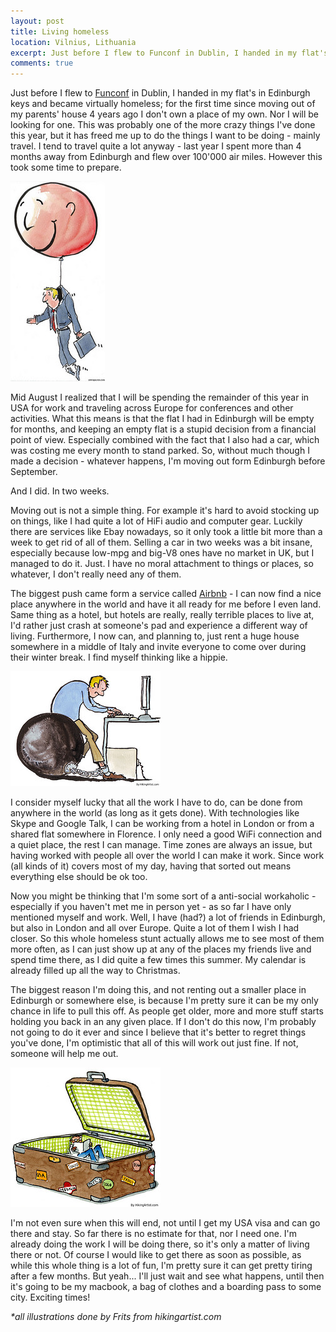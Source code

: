 ```yaml
---
layout: post
title: Living homeless
location: Vilnius, Lithuania
excerpt: Just before I flew to Funconf in Dublin, I handed in my flat's in Edinburgh keys and became virtually homeless; for the first time since moving out of my parents' house 4 years ago I don't own a place of my own. Nor I will be looking for one.
comments: true
---
```


Just before I flew to [Funconf](/blog/funconf-fuck-yeah.html) in Dublin, I handed in my flat's in Edinburgh keys and became virtually homeless; for the first time since moving out of my parents' house 4 years ago I don't own a place of my own. Nor I will be looking for one. This was probably one of the more crazy things I've done this year, but it has freed me up to do the things I want to be doing - mainly travel. I tend to travel quite a lot anyway - last year I spent more than 4 months away from Edinburgh and flew over 100'000 air miles. However this took some time to prepare.

<img src="/blog/images/flying.jpg" alt="" class="right" />

Mid August I realized that I will be spending the remainder of this year in USA for work and traveling across Europe for conferences and other activities. What this means is that the flat I had in Edinburgh will be empty for months, and keeping an empty flat is a stupid decision from a financial point of view. Especially combined with the fact that I also had a car, which was costing me every month to stand parked. So, without much though I made a decision - whatever happens, I'm moving out form Edinburgh before September.

And I did. In two weeks.

Moving out is not a simple thing. For example it's hard to avoid stocking up on things, like I had quite a lot of HiFi audio and computer gear. Luckily there are services like Ebay nowadays, so it only took a little bit more than a week to get rid of all of them. Selling a car in two weeks was a bit insane, especially because low-mpg and big-V8 ones have no market in UK, but I managed to do it. Just. I have no moral attachment to things or places, so whatever, I don't really need any of them.

The biggest push came form a service called [Airbnb](http://www.airbnb.com) - I can now find a nice place anywhere in the world and have it all ready for me before I even land. Same thing as a hotel, but hotels are really, really terrible places to live at, I'd rather just crash at someone's pad and experience a different way of living. Furthermore, I now can, and planning to, just rent a huge house somewhere in a middle of Italy and invite everyone to come over during their winter break. I find myself thinking like a hippie.

<img src="/blog/images/work-attached.jpg" alt="" class="left" />

I consider myself lucky that all the work I have to do, can be done from anywhere in the world (as long as it gets done). With technologies like Skype and Google Talk, I can be working from a hotel in London or from a shared flat somewhere in Florence. I only need a good WiFi connection and a quiet place, the rest I can manage. Time zones are always an issue, but having worked with people all over the world I can make it work. Since work (all kinds of it) covers most of my day, having that sorted out means everything else should be ok too.

Now you might be thinking that I'm some sort of a anti-social workaholic - especially if you haven't met me in person yet - as so far I have only mentioned myself and work. Well, I have (had?) a lot of friends in Edinburgh, but also in London and all over Europe. Quite a lot of them I wish I had closer. So this whole homeless stunt actually allows me to see most of them more often, as I can just show up at any of the places my friends live and spend time there, as I did quite a few times this summer. My calendar is already filled up all the way to Christmas.

The biggest reason I'm doing this, and not renting out a smaller place in Edinburgh or somewhere else, is because I'm pretty sure it can be my only chance in life to pull this off. As people get older, more and more stuff starts holding you back in an any given place. If I don't do this now, I'm probably not going to do it ever and since I believe that it's better to regret things you've done, I'm optimistic that all of this will work out just fine. If not, someone will help me out.

<img src="/blog/images/travel-bag.jpg" alt="" class="right" />

I'm not even sure when this will end, not until I get my USA visa and can go there and stay. So far there is no estimate for that, nor I need one. I'm already doing the work I will be doing there, so it's only a matter of living there or not. Of course I would like to get there as soon as possible, as while this whole thing is a lot of fun, I'm pretty sure it can get pretty tiring after a few months. But yeah... I'll just wait and see what happens, until then it's going to be my macbook, a bag of clothes and a boarding pass to some city. Exciting times!

*\*all illustrations done by Frits from hikingartist.com*